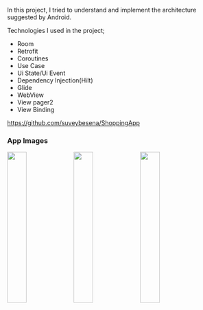 
In this project, I tried to understand and implement the architecture suggested by Android.

Technologies I used in the project;
<ul>
  <li>Room</li>
  <li>Retrofit</li>
  <li>Coroutines</li>
   <li>Use Case</li>
  <li>Ui State/Ui Event</li>
  <li>Dependency Injection(Hilt)</li>
   <li>Glide</li>
  <li>WebView</li>
  <li>View pager2</li>
    <li>View Binding</li>
</ul>

https://github.com/suveybesena/ShoppingApp

<h3>App Images</h3>
<img src="https://user-images.githubusercontent.com/85364012/163718921-c97b85ae-6d70-4e22-a87b-5c76b9980312.jpeg"width=30% height=30%>
<img src="https://user-images.githubusercontent.com/85364012/163718923-bbd91739-3a27-424f-8824-996c94bd7e31.jpeg"width=30% height=30%>
<img src="https://user-images.githubusercontent.com/85364012/163718924-3a47e1f9-41b8-4c75-bbc2-165c7dbd78ae.jpeg"width=30% height=30%>
